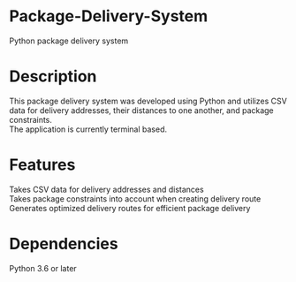 # Package-Delivery-System
Python package delivery system

# Description
This package delivery system was developed using Python and utilizes CSV data for delivery addresses, their distances to one another, and package constraints. <br>
The application is currently terminal based.
# Features

Takes CSV data for delivery addresses and distances<br>
Takes package constraints into account when creating delivery route<br>
Generates optimized delivery routes for efficient package delivery

# Dependencies  
Python 3.6 or later
